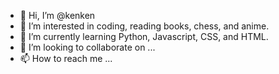 - 👋 Hi, I’m @kenken
- 👀 I’m interested in coding, reading books, chess, and anime.
- 🌱 I’m currently learning Python, Javascript, CSS, and HTML.
- 💞️ I’m looking to collaborate on ...
- 📫 How to reach me ...

<!---
Computatrums/Computatrums is a ✨ special ✨ repository because its `README.md` (this file) appears on your GitHub profile.
You can click the Preview link to take a look at your changes.
--->
